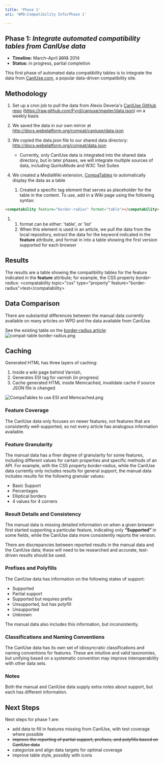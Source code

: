 ```yaml
---
title: 'Phase 1'
uri: 'WPD:Compatibility Info/Phase 1'

---
```

## Phase 1: *Integrate automated compatibility tables from CanIUse data*

-   **Timeline:** March–April ~~2013~~ 2014
-   **Status:** in progress, partial completion

This first phase of automated data compatibility tables is to integrate the data from [CanIUse.com](http://caniuse.com/), a popular data-driven compatibility site.

## Methodology

1.  Set up a cron job to pull the data from Alexis Deveria's [CanIUse GitHub repo](https://github.com/Fyrd/caniuse) (<https://raw.github.com/Fyrd/caniuse/master/data.json>) on a weekly basis
2.  We saved the data in our own mirror at <http://docs.webplatform.org/compat/caniuse/data.json>
3.  We copied the data.json file to our shared data directory: <http://docs.webplatform.org/compat/data.json>
    -   Currently, only CanIUse data is integrated into the shared data directory, but in later phases, we will integrate multiple sources of data, including QuirksMode and W3C Test Suites

4.  We created a MediaWiki extension, [CompaTables](/WPD:Infrastructure/Extensions/CompaTables) to automatically display the data as a table
    1.  Created a specific tag element that serves as placeholder for the table in the content. To use, add in a Wiki page using the following syntax:

``` html
<compatability feature="border-radius" format="table"></compatability>
```

1.  1.  format can be either: 'table', or 'list'
    2.  When this element is used in an article, we pull the data from the local repository, extract the data for the keyword indicated in the **feature** attribute, and format in into a table showing the first version supported for each browser

## Results

The results are a table showing the compatibility tables for the feature indicated in the **feature** attribute; for example, the CSS property *border-radius*: \<compatability topic="css" type="property" feature="border-radius"\>test\</compatability\>

## Data Comparison

There are substantial differences between the manual data currently available on many articles on WPD and the data available from CanIUse.

See the existing table on the [border-radius article](/css/properties/border-radius#Compatibility): ![compat-table border-radius.png](/WPD/assets/public/f/f2/compat-table_border-radius.png)

## Caching

Generated HTML has three layers of caching:

1.  Inside a wiki page behind Varnish,
2.  Generates ESI tag for varnish (in progress)
3.  Cache generated HTML inside Memcached, invalidate cache if source JSON file is changed

![CompaTables to use ESI and Memcached.png](/WPD/assets/thumb/7/7b/CompaTables_to_use_ESI_and_Memcached.png/300px-CompaTables_to_use_ESI_and_Memcached.png)

### Feature Coverage

The CanIUse data only focuses on newer features, not features that are consistently well-supported, so not every article has analogous information available.

### Feature Granularity

The manual data has a finer degree of granularity for some features, including different values for certain properties and specific methods of an API. For example, with the CSS property *border-radius*, while the CanIUse data currently only includes results for general support, the manual data includes results for the following granular values:

-   Basic Support
-   Percentages
-   Elliptical borders
-   4 values for 4 corners

### Result Details and Consistency

The manual data is missing detailed information on when a given browser first started supporting a particular feature, indicating only **“Supported”** in some fields, while the CanIUse data more consistently reports the version.

There are discrepancies between reported results in the manual data and the CanIUse data; these will need to be researched and accurate, test-driven results should be used.

### Prefixes and Polyfills

The CanIUse data has information on the following states of support:

-   Supported
-   Partial support
-   Supported but requires prefix
-   Unsupported, but has polyfill
-   Unsupported
-   Unknown

The manual data also includes this information, but inconsistently.

### Classifications and Naming Conventions

The CanIUse data has its own set of idiosyncratic classifications and naming conventions for features. These are intuitive and valid taxonomies, but unifying based on a systematic convention may improve interoperability with other data sets.

### Notes

Both the manual and CanIUse data supply extra notes about support, but each has different information.

## Next Steps

Next steps for phase 1 are:

-   add data to fill in features missing from CanIUse, with test coverage where possible
-   ~~improve the reporting of partial support, prefixes, and polyfills based on CanIUse data~~
-   categorize and align data targets for optimal coverage
-   improve table style, possibly with icons
